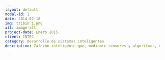 ```yaml
---
layout: default
modal-id: 1
date: 2014-07-18
img: tribin 1.png
alt: image-alt
project-date: Enero 2015
client: INTEC
category: Desarrollo de sistemas inteligentes
description: Zafacón inteligente que, mediante sensores y algoritmos, clasifica la basura de manera automatica en tres tipos: metálica, papel/cartón y orgánica. The icon above is part of a free icon set by <a href="https://youtu.be/hMM2_aEgnyQ">video</a>. On their website, you can download their free set with 16 icons, or you can purchase the entire set with 146 icons for only $12!

---
```

